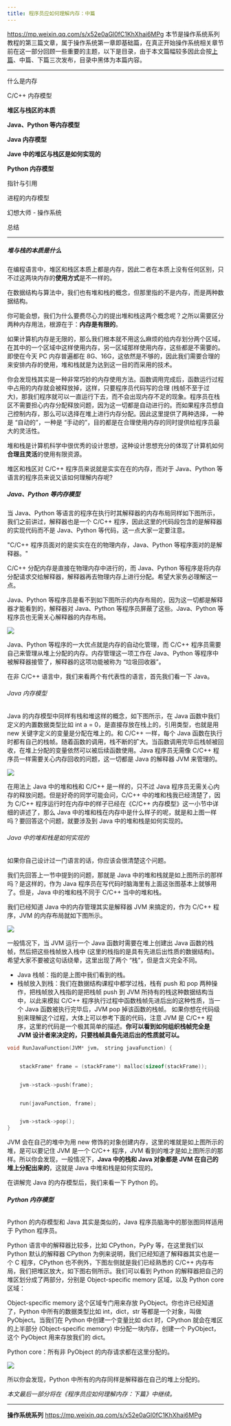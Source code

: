 ```yaml
---
title: 程序员应如何理解内存：中篇
---
```


<https://mp.weixin.qq.com/s/x52e0aGl0fC1KhXhai6MPg>
本节是操作系统系列教程的第三篇文章，属于操作系统第一章即基础篇，在真正开始操作系统相关章节前在这一部分回顾一些重要的主题，以下是目录，由于本文篇幅较多因此会按[上篇](http://mp.weixin.qq.com/s?__biz=MzU2NTYyOTQ4OQ==&mid=2247483829&idx=1&sn=b9c32f56e95bdc229315e2b5ffd365cd&chksm=fcb986ebcbce0ffdc6c087775b895f6a0c0b83c72a91ee5614e253bea005509de8abfab6fc0e&scene=21#wechat_redirect)、中篇、下篇三次发布，目录中黑体为本篇内容。

---

什么是内存

C/C++ 内存模型

**堆区与栈区的本质**

**Java、Python 等内存模型**

**Java 内存模型**

**Jave 中的堆区与栈区是如何实现的**

**Python 内存模型**

指针与引用

进程的内存模型

幻想大师 - 操作系统

总结

---

##### 堆与栈的本质是什么

在编程语言中，堆区和栈区本质上都是内存，因此二者在本质上没有任何区别，只不过这两块内存的**使用方式**是不一样的。

在数据结构与算法中，我们也有堆和栈的概念，但那里指的不是内存，而是两种数据结构。

你可能会想，我们为什么要费尽心力的提出堆和栈这两个概念呢？之所以需要区分两种内存用法，根源在于：**内存是有限的**。

如果计算机内存是无限的，那么我们根本就不用这么麻烦的给内存划分两个区域，在其中的一个区域中这样使用内存，另一区域那样使用内存，这些都是不需要的。即使在今天 PC 内存普遍都在 8G、16G，这依然是不够的，因此我们需要合理的来安排内存的使用，堆和栈就是为达到这一目的而采用的技术。

你会发现栈其实是一种非常巧妙的内存使用方法。函数调用完成后，函数运行过程中占用的内存就会被释放掉，这样，只要程序员代码写的合理 (栈帧不至于过大)，那我们程序就可以一直运行下去，而不会出现内存不足的现象。程序员在栈区不需要担心内存分配释放问题，因为这一切都是自动进行的。而如果程序员想自己控制内存，那么可以选择在堆上进行内存分配。因此这里提供了两种选择，一种是 “自动的”，一种是 “手动的”，目的都是在合理使用内存的同时提供给程序员最大的灵活性。

堆和栈是计算机科学中很优秀的设计思想，这种设计思想充分的体现了计算机如何**合理且灵活**的使用有限资源。

堆区和栈区对 C/C++ 程序员来说就是实实在在的内存，而对于 Java、Python 等语言的程序员来说又该如何理解内存呢?

##### Java、Python 等内存模型

当 Java、Python 等语言的程序在执行时其解释器的内存布局同样如下图所示，我们之前讲过，解释器也是一个 C/C++ 程序，因此这里的代码段包含的是解释器的实现代码而不是 Java、Python 等代码，这一点大家一定要注意。

"C/C++ 程序员面对的是实实在在的物理内存，Java、Python 等程序面对的是解释器。"

C/C++ 分配内存是直接在物理内存中进行的，而 Java、Python 等程序是将内存分配请求交给解释器，解释器再去物理内存上进行分配。希望大家务必理解这一点。

Java、Python 等程序员是看不到如下图所示的内存布局的，因为这一切都是解释器才能看到的，解释器对 Java、Python 等程序员屏蔽了这些。Java、Python 等程序员也无需关心解释器的内存布局。

![](https://notes-learning.oss-cn-beijing.aliyuncs.com/20f93fbf-ca56-4444-9809-2d24fd93a6f0/640)

Java、Python 等程序的一大优点就是内存的自动化管理，而 C/C++ 程序员需要自己来管理从堆上分配的内存。内存管理这一项工作在 Java、Python 等程序中被解释器接管了，解释器的这项功能被称为 “垃圾回收器”。

在非 C/C++ 语言中，我们来看两个有代表性的语言，首先我们看一下 Java。

###### Java 内存模型

Java 的内存模型中同样有栈和堆这样的概念，如下图所示，在 Java 函数中我们定义的内置数据类型比如 int a = 0，是直接存放在栈上的，引用类型，也就是用 new 关键字定义的变量是分配在堆上的。和 C/C++ 一样，每个 Java 函数在执行时都有自己的栈帧。随着函数的调用，栈不断的扩大。当函数调用完毕后栈帧被回收，在堆上分配的变量依然可以被后续函数使用。Java 程序员无需像 C/C++ 程序员一样需要关心内存回收的问题，这一切都是 Java 的解释器 JVM 来管理的。

![](https://notes-learning.oss-cn-beijing.aliyuncs.com/20f93fbf-ca56-4444-9809-2d24fd93a6f0/640)

在用法上 Java 中的堆和栈和 C/C++ 是一样的，只不过 Java 程序员无需关心内存的释放问题。但是好奇的同学可能会问，C/C++ 中的堆和栈我已经清楚了，因为 C/C++ 程序运行时在内存中的样子已经在《C/C++ 内存模型》这一小节中详细的讲述了，那么 Java 中的堆和栈在内存中是什么样子的呢，就是和上图一样吗？要回答这个问题，就要涉及到 Java 中的堆和栈是如何实现的。

###### Java 中的堆和栈是如何实现的

如果你自己设计过一门语言的话，你应该会很清楚这个问题。

我们先回答上一节中提到的问题，那就是 Java 中的堆和栈就是如上图所示的那样吗？是这样的，作为 Java 程序员在写代码时脑海里有上面这张图基本上就够用了。但是，Java 中的堆和栈不同于 C/C++ 当中的堆和栈。

我们已经知道 Java 中的内存管理其实是解释器 JVM 来搞定的，作为 C/C++ 程序，JVM 的内存布局就如下图所示。

![](https://notes-learning.oss-cn-beijing.aliyuncs.com/20f93fbf-ca56-4444-9809-2d24fd93a6f0/640)

一般情况下，当 JVM 运行一个 Java 函数时需要在堆上创建出 Java 函数的栈帧，然后把这些栈帧放入栈中 (这里的栈指的是具有先进后出性质的数据结构)。希望大家不要被这句话绕晕，这里出现了两个 “栈”，但是含义完全不同。

- Java 栈帧：指的是上图中我们看到的栈。
- 栈帧放入到栈：我们在数据结构课程中都学过栈，栈有 push 和 pop 两种操作，把栈帧放入栈指的是把栈帧 push 到 JVM 所持有的栈这种数据结构当中，以此来模拟 C/C++ 程序执行过程中函数栈帧先进后出的这种性质，当一个 Java 函数被执行完毕后，JVM pop 掉该函数的栈帧。
  如果你想在代码级别来理解这个过程，大体上可以参考下面的代码，注意 JVM 是 C/C++ 程序，这里的代码是一个极其简单的描述。**你可以看到如何组织栈帧完全是 JVM 设计者来决定的，只要栈帧具备先进后出的性质就可以。**

```cpp
void RunJavaFunction(JVM* jvm， string javaFunction) {


    stackFrame* frame = (stackFrame*) malloc(sizeof(stackFrame));


    jvm->stack->push(frame);


    run(javaFunction, frame);


    jvm->stack->pop();
}
```

JVM 会在自己的堆中为用 new 修饰的对象创建内存，这里的堆就是如上图所示的堆，是可以要记住 JVM 是一个 C/C++ 程序，JVM 看到的堆才是如上图所示的那样。所以你会发现，一般情况下，**Java 中的栈和 Java 对象都是 JVM 在自己的堆上分配出来的**，这就是 Java 中堆和栈是如何实现的。

在讲解完 Java 的内存模型后，我们来看一下 Python 的。

###### **Python 内存模型**

Python 的内存模型和 Java 其实是类似的，Java 程序员脑海中的那张图同样适用于 Python 程序员。

Python 语言中的解释器比较多，比如 CPython，PyPy 等，在这里我们以 Python 默认的解释器 CPython 为例来说明，我们已经知道了解释器其实也是一个 C 程序，CPython 也不例外，下图左侧就是我们已经熟悉的 C/C++ 内存布局，我们把堆区放大，如下图右侧所示。我们可以看到 Python 的解释器把自己的堆区划分成了两部分，分别是 Object-specific memory 区域，以及 Python core 区域：

Object-specific memory 这个区域专门用来存放 PyObject。你也许已经知道了，Python 中所有的数据类型比如 int，dict，str 等都是一个对象，叫做 PyObject。当我们在 Python 中创建一个变量比如 dict 时，CPython 就会在堆区的上半部分 (Object-specific memory) 中分配一块内存，创建一个 PyObject，这个 PyObject 用来存放我们的 dict。

Python core：所有非 PyObject 的内存请求都在这里分配的。

![](https://notes-learning.oss-cn-beijing.aliyuncs.com/20f93fbf-ca56-4444-9809-2d24fd93a6f0/640)

所以你会发现，Python 中所有的内存同样是解释器在自己的堆上分配的。

_本文最后一部分将在《程序员应如何理解内存：下篇》中继续。_

---

**操作系统系列**
<https://mp.weixin.qq.com/s/x52e0aGl0fC1KhXhai6MPg>
